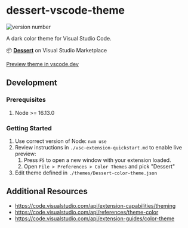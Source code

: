 # dessert-vscode-theme

![version number](https://img.shields.io/visual-studio-marketplace/v/curtisj44.dessert?style=flat-square&color=%232b2b2b)

A dark color theme for Visual Studio Code.

📦 **[Dessert](https://marketplace.visualstudio.com/items?itemName=curtisj44.dessert)** on Visual Studio Marketplace

[Preview theme in vscode.dev](https://vscode.dev/theme/curtisj44.dessert)

## Development

### Prerequisites

1. Node >= 16.13.0

### Getting Started

1. Use correct version of Node: `nvm use`
2. Review instructions in `./vsc-extension-quickstart.md` to enable live preview:
   1. Press `F5` to open a new window with your extension loaded.
   2. Open `File > Preferences > Color Themes` and pick "Dessert"
3. Edit theme defined in `./themes/Dessert-color-theme.json`

<!--
## Publishing

Publisher URL:
https://marketplace.visualstudio.com/manage/publishers/curtisj44

Official instructions:
https://code.visualstudio.com/api/working-with-extensions/publishing-extension

1. Install `vsce` globally: `npm install vsce -g`

2. Make sure history is clean.

3. Publish & version:
   `vsce publish <version>` (where version is: `major`, `minor`, or `patch`)
   ie. `vsce publish patch`
-->

## Additional Resources

- https://code.visualstudio.com/api/extension-capabilities/theming
- https://code.visualstudio.com/api/references/theme-color
- https://code.visualstudio.com/api/extension-guides/color-theme

<!--
## TODO:

1. Add `.tsx` example
1. Add `.ts` test example
1. Add `.yaml` example?
1. Add `.xml` example?
1. Review `postcss`?
-->

<!--
# Colors
https://codepen.io/curtisj44/pen/NWBogMz

## UI

black-darkest (borders)
#111

black-dark (main background / active tab)
#2b2b2b

grey-darker (alternate background)
#363636

grey-dark (inactive tab)
#424242

grey-medium
#595959

grey-light
#808080

grey-lightest (default text)
#C0C0C0

## Code

black-background
#2b2b2b

blue-light
#87CEEB

blue-dark
#2B91AF

grey-lightest (default text)
#C0C0C0

grey-medium
#808080

grey-dark
#424242

green
#7CCD7C

green-light (custom)
#a5cd7c

green-grey (custom)
#a4bda4

orange
#FFA54F

orange-grey (custom)
#b3a598

orange-dark (custom)
#FF9430

pink
#EE799F

purple (custom)
#CE93D8

red-light
#FA8072

red-dark
#D21932

red-background
#963A46

teal (custom)
#76EEC6

yellow
#EEDC82

yellow-background
#FFEE62

yellow-grey (custom)
#BCB8A4
-->
